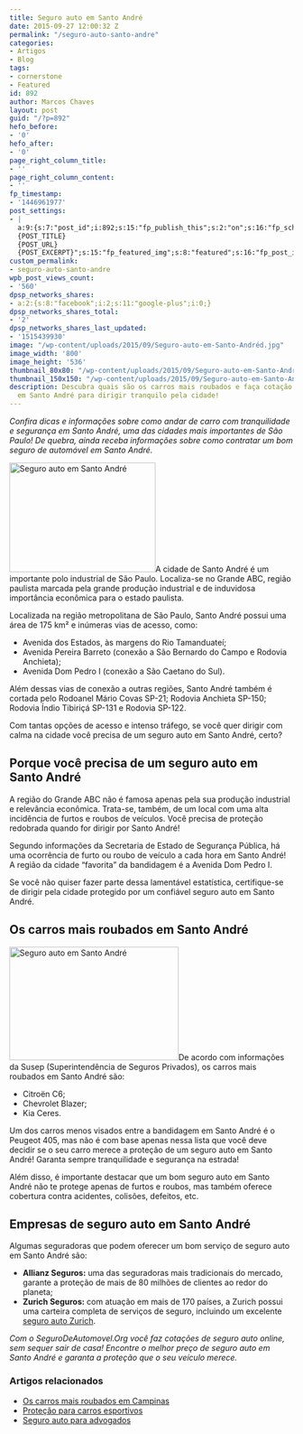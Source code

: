 ```yaml
---
title: Seguro auto em Santo André
date: 2015-09-27 12:00:32 Z
permalink: "/seguro-auto-santo-andre"
categories:
- Artigos
- Blog
tags:
- cornerstone
- Featured
id: 892
author: Marcos Chaves
layout: post
guid: "/?p=892"
hefo_before:
- '0'
hefo_after:
- '0'
page_right_column_title:
- ''
page_right_column_content:
- ''
fp_timestamp:
- '1446961977'
post_settings:
- |
  a:9:{s:7:"post_id";i:892;s:15:"fp_publish_this";s:2:"on";s:16:"fp_schedule_this";s:3:"yes";s:11:"fp_datetime";s:0:"";s:18:"fp_timezone_offset";s:3:"120";s:8:"msg_body";s:66:"Novo post no {SITE_NAME}
  {POST_TITLE}
  {POST_URL}
  {POST_EXCERPT}";s:15:"fp_featured_img";s:8:"featured";s:16:"fp_post_img_text";s:0:"";s:5:"pages";a:2:{i:0;s:3:"own";i:1;s:15:"520743491417556";}}
custom_permalink:
- seguro-auto-santo-andre
wpb_post_views_count:
- '560'
dpsp_networks_shares:
- a:2:{s:8:"facebook";i:2;s:11:"google-plus";i:0;}
dpsp_networks_shares_total:
- '2'
dpsp_networks_shares_last_updated:
- '1515439930'
image: "/wp-content/uploads/2015/09/Seguro-auto-em-Santo-Andréd.jpg"
image_width: '800'
image_height: '536'
thumbnail_80x80: "/wp-content/uploads/2015/09/Seguro-auto-em-Santo-Andréd-80x80.jpg"
thumbnail_150x150: "/wp-content/uploads/2015/09/Seguro-auto-em-Santo-Andréd-150x150.jpg"
description: Descubra quais são os carros mais roubados e faça cotação de seguro auto
  em Santo André para dirigir tranquilo pela cidade!
---
```


_Confira dicas e informações sobre como andar de carro com tranquilidade e segurança em Santo André, uma das cidades mais importantes de São Paulo! De quebra, ainda receba informações sobre como contratar um bom seguro de automóvel em Santo André._

[<img class="alignleft wp-image-3132 size-full" title="Seguro auto em Santo André" src="/wp-content/uploads/2015/09/Seguro-auto-em-Santo-André.jpg" alt="Seguro auto em Santo André" width="259" height="194" srcset="/wp-content/uploads/2015/09/Seguro-auto-em-Santo-André.jpg 259w, /wp-content/uploads/2015/09/Seguro-auto-em-Santo-André-250x187.jpg 250w, /wp-content/uploads/2015/09/Seguro-auto-em-Santo-André-120x90.jpg 120w" sizes="(max-width: 259px) 100vw, 259px" />](/wp-content/uploads/2015/09/Seguro-auto-em-Santo-André.jpg)A cidade de Santo André é um importante polo industrial de São Paulo. Localiza-se no Grande ABC, região paulista marcada pela grande produção industrial e de induvidosa importância econômica para o estado paulista.

Localizada na região metropolitana de São Paulo, Santo André possui uma área de 175 km² e inúmeras vias de acesso, como:

  * Avenida dos Estados, às margens do Rio Tamanduateí;
  * Avenida Pereira Barreto (conexão a São Bernardo do Campo e Rodovia Anchieta);
  * Avenida Dom Pedro I (conexão a São Caetano do Sul).

Além dessas vias de conexão a outras regiões, Santo André também é cortada pelo Rodoanel Mário Covas SP-21; Rodovia Anchieta SP-150; Rodovia Índio Tibiriçá SP-131 e Rodovia SP-122.

Com tantas opções de acesso e intenso tráfego, se você quer dirigir com calma na cidade você precisa de um seguro auto em Santo André, certo?

## Porque você precisa de um seguro auto em Santo André

A região do Grande ABC não é famosa apenas pela sua produção industrial e relevância econômica. Trata-se, também, de um local com uma alta incidência de furtos e roubos de veículos. Você precisa de proteção redobrada quando for dirigir por Santo André!

Segundo informações da Secretaria de Estado de Segurança Pública, há uma ocorrência de furto ou roubo de veículo a cada hora em Santo André! A região da cidade “favorita” da bandidagem é a Avenida Dom Pedro I.

Se você não quiser fazer parte dessa lamentável estatística, certifique-se de dirigir pela cidade protegido por um confiável seguro auto em Santo André.

## Os carros mais roubados em Santo André

[<img class="alignleft wp-image-3134 size-medium" title="Seguro auto em Santo André" src="/wp-content/uploads/2015/09/Seguro-auto-em-Santo-Andréd-300x201.jpg" alt="Seguro auto em Santo André" width="300" height="201" />](/wp-content/uploads/2015/09/Seguro-auto-em-Santo-Andréd.jpg)De acordo com informações da Susep (Superintendência de Seguros Privados), os carros mais roubados em Santo André são:

  * Citroën C6;
  * Chevrolet Blazer;
  * Kia Ceres.

Um dos carros menos visados entre a bandidagem em Santo André é o Peugeot 405, mas não é com base apenas nessa lista que você deve decidir se o seu carro merece a proteção de um seguro auto em Santo André! Garanta sempre tranquilidade e segurança na estrada!

Além disso, é importante destacar que um bom seguro auto em Santo André não te protege apenas de furtos e roubos, mas também oferece cobertura contra acidentes, colisões, defeitos, etc.

## Empresas de seguro auto em Santo André

Algumas seguradoras que podem oferecer um bom serviço de seguro auto em Santo André são:

  * **Allianz Seguros:** uma das seguradoras mais tradicionais do mercado, garante a proteção de mais de 80 milhões de clientes ao redor do planeta;
  * **Zurich Seguros:** com atuação em mais de 170 países, a Zurich possui uma carteira completa de serviços de seguro, incluindo um excelente [seguro auto Zurich](/seguro-auto-zurich).

_Com o SeguroDeAutomovel.Org você faz cotações de seguro auto online, sem sequer sair de casa! Encontre o melhor preço de seguro auto em Santo André e garanta a proteção que o seu veículo merece._

### Artigos relacionados

  * <a href="/carros-mais-roubados-campinas" target="_blank">Os carros mais roubados em Campinas</a>
  * <a href="/seguro-carro-esportivo" target="_blank">Proteção para carros esportivos</a>
  * <a href="/seguro-auto-para-advogados" target="_blank">Seguro auto para advogados</a>